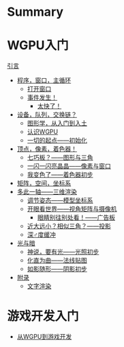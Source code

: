 # Summary

# WGPU入门

[引言](./README.md)

- [程序，窗口，主循环](./window/README.md)
  - [打开窗口](./window/window.md)
  - [事件发生！](./window/event.md)
    - [太快了！](./window/interval.md)
- [设备，队列，交换链？](./infra/README.md)
  - [图形学，从入门到入土](./infra/graphics.md)
  - [认识WGPU](./infra/wgpu.md)
  - [一切的起点——初始化](./infra/init.md)
- [顶点，像素，着色器！]()
  - [七巧板？——图形与三角]()
  - [一闪一闪亮晶晶——像素与窗口]()
  - [我变色了——着色器初步]()
- [矩阵，空间，坐标系]()
- [多此一轴——三维渲染]()
  - [调节姿态——模型坐标系]()
  - [开眼看世界——视角矩阵与摄像机]()
    - [眼睛别往别处看！——广告板]()
  - [近大远小？相似三角？——投影]()
  - [深♂度缓冲]()
- [光与暗]()
  - [神说，要有光——光照初步]()
  - [化直为曲——法线贴图]()
  - [如影随形——阴影初步]()
- [附录]()
  - [文字渲染]()

# 游戏开发入门

- [从WGPU到游戏开发]()
